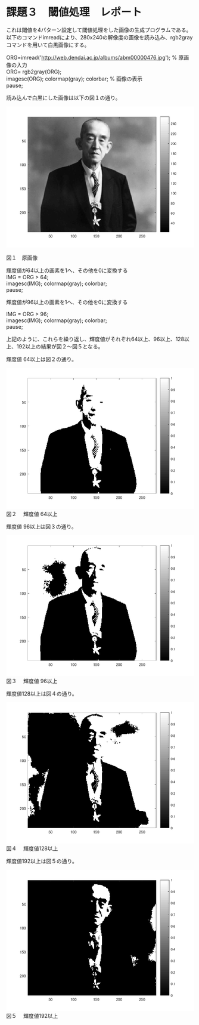 # 課題３　閾値処理　レポート

これは閾値を4パターン設定して閾値処理をした画像の生成プログラムである。  
以下のコマンドimreadにより、280x240の解像度の画像を読み込み、rgb2grayコマンドを用いて白黒画像にする。  

ORG=imread('http://web.dendai.ac.jp/albums/abm00000476.jpg'); % 原画像の入力  
ORG= rgb2gray(ORG);  
imagesc(ORG); colormap(gray); colorbar; % 画像の表示  
pause;  

読み込んで白黒にした画像は以下の図１の通り。  

![原画像](kadai3-1.png)

図１　原画像  



輝度値が64以上の画素を1へ、その他を0に変換する  
IMG = ORG > 64;  
imagesc(IMG); colormap(gray); colorbar;  
pause;  


輝度値が96以上の画素を1へ、その他を0に変換する  

IMG = ORG > 96;  
imagesc(IMG); colormap(gray); colorbar;  
pause;  


上記のように、これらを繰り返し、輝度値がそれぞれ64以上、96以上、128以上、192以上の結果が図２～図５となる。  

 輝度値 64以上は図２の通り。  

![2](kadai3-2.png)
図２　 輝度値 64以上  



 輝度値 96以上は図３の通り。  

![2](kadai3-3.png)
図３　 輝度値 96以上  



 輝度値128以上は図４の通り。  

![2](kadai3-4.png)
図４　 輝度値128以上  



 輝度値192以上は図５の通り。  

![2](kadai3-5.png)
図５　 輝度値192以上  



